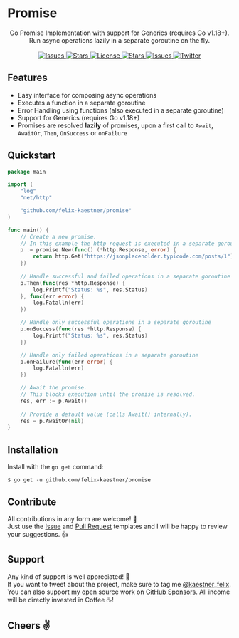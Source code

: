 # Promise

<p align="center">
    <span>Go Promise Implementation with support for Generics (requires Go v1.18+).</span>
    <br>
    <span>Run async operations lazily in a separate goroutine on the fly.</span>
    <br><br>
    <a href="https://github.com/felix-kaestner/promise/issues">
        <img alt="Issues" src="https://img.shields.io/github/issues/felix-kaestner/promise?color=29b6f6&style=flat-square">
    </a>
    <a href="https://github.com/felix-kaestner/promise/stargazers">
        <img alt="Stars" src="https://img.shields.io/github/stars/felix-kaestner/promise?color=29b6f6&style=flat-square">
    </a>
    <a href="https://github.com/felix-kaestner/promise/blob/main/LICENSE">
        <img alt="License" src="https://img.shields.io/github/license/felix-kaestner/promise?color=29b6f6&style=flat-square">
    </a>
    <a href="https://pkg.go.dev/github.com/felix-kaestner/promise">
        <img alt="Stars" src="https://img.shields.io/badge/go-documentation-blue?color=29b6f6&style=flat-square">
    </a>
    <a href="https://goreportcard.com/report/github.com/felix-kaestner/promise">
        <img alt="Issues" src="https://goreportcard.com/badge/github.com/felix-kaestner/promise?style=flat-square">
    </a>
    <!-- <a href="https://codecov.io/gh/felix-kaestner/promise">
        <img src="https://img.shields.io/codecov/c/github/felix-kaestner/promise?style=flat-square&token=KK7ZG7A90X"/>
    </a> -->
    <a href="https://twitter.com/kaestner_felix">
        <img alt="Twitter" src="https://img.shields.io/badge/twitter-@kaestner_felix-29b6f6?style=flat-square">
    </a>
</p>

## Features

* Easy interface for composing async operations
* Executes a function in a separate goroutine
* Error Handling using functions (also executed in a separate goroutine)
* Support for Generics (requires Go v1.18+)
* Promises are resolved **lazily** of promises, upon a first call to `Await`, `AwaitOr`, `Then`, `OnSuccess` or `onFailure`

## Quickstart

```go
package main

import (
	"log"
	"net/http"

	"github.com/felix-kaestner/promise"
)

func main() {
    // Create a new promise.
    // In this example the http request is executed in a separate goroutine
    p := promise.New(func() (*http.Response, error) {
        return http.Get("https://jsonplaceholder.typicode.com/posts/1")
    })
    
    // Handle successful and failed operations in a separate goroutine
    p.Then(func(res *http.Response) {
        log.Printf("Status: %s", res.Status)
    }, func(err error) {
        log.Fatalln(err)
    })

    // Handle only successful operations in a separate goroutine
    p.onSuccess(func(res *http.Response) {
        log.Printf("Status: %s", res.Status)
    })

    // Handle only failed operations in a separate goroutine
    p.onFailure(func(err error) {
        log.Fatalln(err)
    })

    // Await the promise.
    // This blocks execution until the promise is resolved.
    res, err := p.Await()
    
    // Provide a default value (calls Await() internally).
    res = p.AwaitOr(nil)
}
```

##  Installation

Install with the `go get` command:

```
$ go get -u github.com/felix-kaestner/promise
```

## Contribute

All contributions in any form are welcome! 🙌  
Just use the [Issue](.github/ISSUE_TEMPLATE) and [Pull Request](.github/PULL_REQUEST_TEMPLATE) templates and 
I will be happy to review your suggestions. 👍

## Support

Any kind of support is well appreciated! 👏  
If you want to tweet about the project, make sure to tag me [@kaestner_felix](https://twitter.com/kaestner_felix). You can also support my open source work on [GitHub Sponsors](https://github.com/sponsors/felix-kaestner). All income will be directly invested in Coffee ☕!

## Cheers ✌

